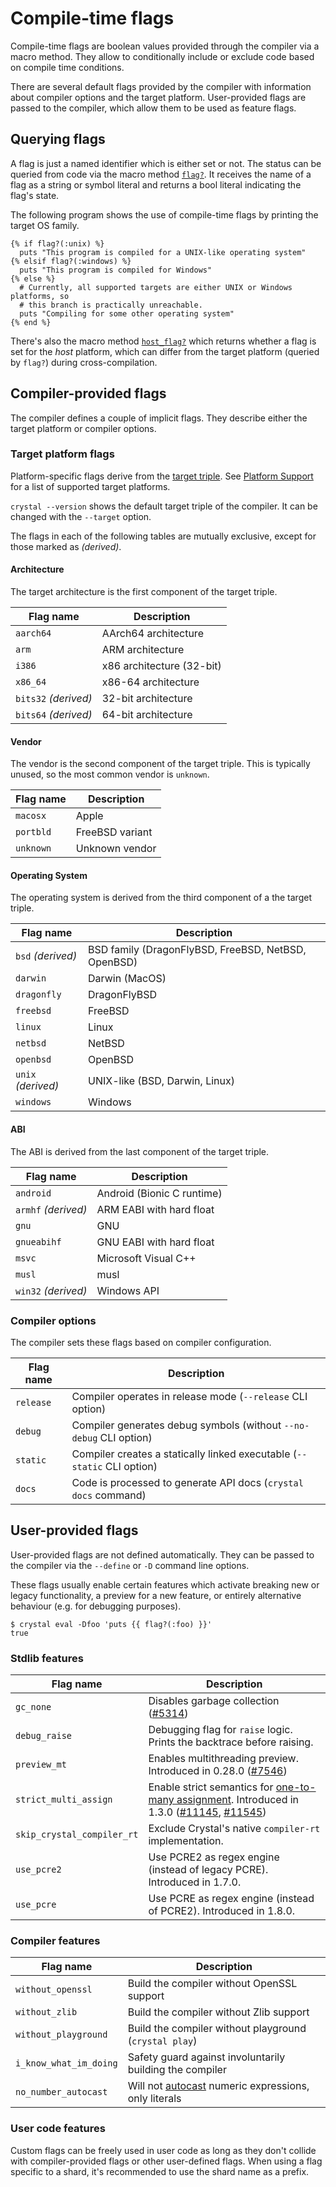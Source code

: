 # Compile-time flags

Compile-time flags are boolean values provided through the compiler via a macro method.
They allow to conditionally include or exclude code based on compile time conditions.

There are several default flags provided by the compiler with information about compiler options and the target platform.
User-provided flags are passed to the compiler, which allow them to be used as feature flags.

## Querying flags

A flag is just a named identifier which is either set or not.
The status can be queried from code via the macro method [`flag?`](https://crystal-lang.org/api/Crystal/Macros.html#flag%3F%28name%29%3ABoolLiteral-instance-method). It receives the name of a flag as a string or symbol
literal and returns a bool literal indicating the flag's state.

The following program shows the use of compile-time flags by printing the target OS family.

```cr
{% if flag?(:unix) %}
  puts "This program is compiled for a UNIX-like operating system"
{% elsif flag?(:windows) %}
  puts "This program is compiled for Windows"
{% else %}
  # Currently, all supported targets are either UNIX or Windows platforms, so
  # this branch is practically unreachable.
  puts "Compiling for some other operating system"
{% end %}
```

There's also the macro method [`host_flag?`](https://crystal-lang.org/api/Crystal/Macros.html#host_flag%3F%28name%29%3ABoolLiteral-instance-method)
which returns whether a flag is set for the *host* platform, which can differ
from the target platform (queried by `flag?`) during cross-compilation.

## Compiler-provided flags

The compiler defines a couple of implicit flags. They describe either the target platform or compiler options.

### Target platform flags

Platform-specific flags derive from the [target triple](http://llvm.org/docs/LangRef.html#target-triple).
See [Platform Support](platform_support.md) for a list of supported target platforms.

`crystal --version` shows the default target triple of the compiler. It can be changed with the `--target` option.

The flags in each of the following tables are mutually exclusive, except for those marked as *(derived)*.

#### Architecture

The target architecture is the first component of the target triple.

| Flag name | Description |
|-----------|-------------|
| `aarch64` | AArch64 architecture
| `arm`     | ARM architecture
| `i386`    | x86 architecture (32-bit)
| `x86_64`  | x86-64 architecture
| `bits32` *(derived)*  | 32-bit architecture
| `bits64` *(derived)*  | 64-bit architecture

#### Vendor

The vendor is the second component of the target triple. This is typically unused,
so the most common vendor is `unknown`.

| Flag name | Description |
|-----------|-------------|
| `macosx`  | Apple
| `portbld` | FreeBSD variant
| `unknown` | Unknown vendor

#### Operating System

The operating system is derived from the third component of a the target triple.

| Flag name | Description |
|-----------|-------------|
| `bsd` *(derived)* | BSD family (DragonFlyBSD, FreeBSD, NetBSD, OpenBSD)
| `darwin`  | Darwin (MacOS)
| `dragonfly` | DragonFlyBSD
| `freebsd` | FreeBSD
| `linux`   | Linux
| `netbsd`  | NetBSD
| `openbsd` | OpenBSD
| `unix` *(derived)* | UNIX-like (BSD, Darwin, Linux)
| `windows` | Windows

#### ABI

The ABI is derived from the last component of the target triple.

| Flag name | Description |
|-----------|-------------|
| `android` | Android (Bionic C runtime)
| `armhf` *(derived)* | ARM EABI with hard float
| `gnu`     | GNU
| `gnueabihf` | GNU EABI with hard float
| `msvc`    | Microsoft Visual C++
| `musl`    | musl
| `win32` *(derived)* | Windows API

### Compiler options

The compiler sets these flags based on compiler configuration.

| Flag name | Description |
|-----------|-------------|
| `release` | Compiler operates in release mode (`--release` CLI option)
| `debug`   | Compiler generates debug symbols (without `--no-debug` CLI option)
| `static`  | Compiler creates a statically linked executable (`--static` CLI option)
| `docs`    | Code is processed to generate API docs (`crystal docs` command)

## User-provided flags

User-provided flags are not defined automatically. They can be passed to the compiler via the `--define` or `-D` command line options.

These flags usually enable certain features which activate breaking new or legacy functionality,
a preview for a new feature, or entirely alternative behaviour (e.g. for debugging purposes).

```console
$ crystal eval -Dfoo 'puts {{ flag?(:foo) }}'
true
```

### Stdlib features

| Flag name | Description |
|-----------|-------------|
| `gc_none` | Disables garbage collection ([#5314](https://github.com/crystal-lang/crystal/pull/5314))
| `debug_raise` | Debugging flag for `raise` logic. Prints the backtrace before raising.
| `preview_mt` | Enables multithreading preview. Introduced in 0.28.0 ([#7546](https://github.com/crystal-lang/crystal/pull/7546))
| `strict_multi_assign` | Enable strict semantics for [one-to-many assignment](assignment.md#one-to-many-assignment). Introduced in 1.3.0 ([#11145](https://github.com/crystal-lang/crystal/pull/11145), [#11545](https://github.com/crystal-lang/crystal/pull/11545))
| `skip_crystal_compiler_rt` | Exclude Crystal's native `compiler-rt` implementation.
| `use_pcre2` | Use PCRE2 as regex engine (instead of legacy PCRE). Introduced in 1.7.0.
| `use_pcre` | Use PCRE as regex engine (instead of PCRE2). Introduced in 1.8.0.

### Compiler features

| Flag name | Description |
|-----------|-------------|
| `without_openssl` | Build the compiler without OpenSSL support
| `without_zlib` | Build the compiler without Zlib support
| `without_playground` | Build the compiler without playground (`crystal play`)
| `i_know_what_im_doing` | Safety guard against involuntarily building the compiler
| `no_number_autocast` | Will not [autocast](autocasting.md#number-autocasting) numeric expressions, only literals |

### User code features

Custom flags can be freely used in user code as long as they don't collide with compiler-provided flags
or other user-defined flags.
When using a flag specific to a shard, it's recommended to use the shard name as a prefix.
